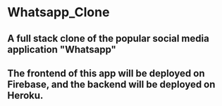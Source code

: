 # Whatsapp_Clone

## A full stack clone of the popular social media application "Whatsapp"

## The frontend of this app will be deployed on Firebase, and the backend will be deployed on Heroku. 